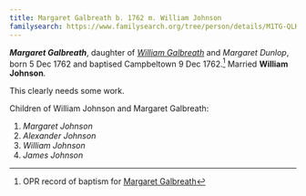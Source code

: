 ```yaml
---
title: Margaret Galbreath b. 1762 m. William Johnson
familysearch: https://www.familysearch.org/tree/person/details/M1TG-QLK
---
```

***Margaret Galbreath***, daughter of *[William Galbreath](galbreath-william-1736.md)* and *Margaret Dunlop*, born 5 Dec 1762 and baptised Campbeltown 9 Dec 1762.[^birth] Married **William Johnson**.

This clearly needs some work.

Children of William Johnson and Margaret Galbreath:

1. *Margaret Johnson*
2. *Alexander Johnson*
3. *William Johnson*
4. *James Johnson*

[^birth]: OPR record of baptism for [Margaret Galbreath](/sources/opr-campbeltown-births.md#1762-12-08-margaret-galbreath)




